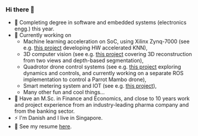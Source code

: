 ### Hi there 👋

- 🔭  Completing degree in software and embedded systems (electronics engg.) this year.
- 🌱  Currently working on
  - Machine learning acceleration on SoC, using Xilinx Zynq-7000 (see e.g. [this project](https://github.com/janusboandersen/machine-learning-on-soc) developing HW accelerated KNN),
  - 3D computer vision (see e.g. [this project](https://github.com/janusboandersen/3d-computer-vision) covering 3D reconstruction from two views and depth-based segmentation),
  - Quadrotor drone control systems (see e.g. [this project](https://github.com/janusboandersen/dynamic-control-systems) exploring dynamics and controls, and currently working on a separate ROS implementation to control a Parrot Mambo drone),
  - Smart metering system and IOT (see e.g. [this project](https://github.com/E5PRO5-2020/meter_system)),
  - Many other fun and cool things...
- :wolf: Have an M.Sc. in Finance and Economics, and close to 10 years work and project experience from an industry-leading pharma company and from the banking sector.
- ⚡ I'm Danish and I live in Singapore.
- :rocket: See my resume [here](https://github.com/janusboandersen/resume).
<!--
**janusboandersen/janusboandersen** is a ✨ _special_ ✨ repository because its `README.md` (this file) appears on your GitHub profile.

Here are some ideas to get you started:

- 👯 I’m looking to collaborate on ...
- 🤔 I’m looking for help with ...
- 💬 Ask me about ...
- 📫 How to reach me: send
- 😄 Pronouns: ...

-->
